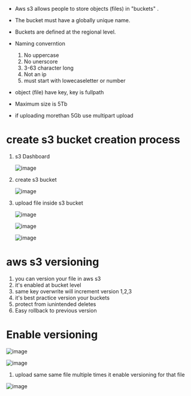 * Aws s3 allows people to store objects (files) in "buckets" .
* The bucket must have a globally unique name.
* Buckets are defined at the regional level.
* Naming converntion
   1. No uppercase
   2. No unerscore
   3. 3-63 character long
   4. Not an ip
   5. must start with lowecaseletter or number
   
* object (file) have key, key is fullpath
* Maximum size is 5Tb   
* if uploading morethan 5Gb use multipart upload

# create s3 bucket creation process

   1. s3 Dashboard
 
      ![image](https://user-images.githubusercontent.com/42309948/148335850-b2342c0c-2fab-45ac-92a9-23b08d4cd729.png)
      
       
   
   2. create s3 bucket

      ![image](https://user-images.githubusercontent.com/42309948/148335976-28afb97f-8cc1-41f6-906d-607d61f8e8c4.png)

  
  4. upload file inside s3 bucket
  
     ![image](https://user-images.githubusercontent.com/42309948/148336501-de25893f-05fb-48b8-8631-4959a9656776.png)
     
     ![image](https://user-images.githubusercontent.com/42309948/148336681-3b491797-6a62-4065-9b8b-ef8af5ec850f.png)
     
     
     ![image](https://user-images.githubusercontent.com/42309948/148336944-f66615e8-ce8b-4b9e-83d8-4cf18fae9878.png)
     
     
# aws s3 versioning

1. you can version your file in aws s3
2. it's enabled at bucket level
3. same key overwrite will increment version 1,2,3
4. it's best practice version your buckets
5. protect from iunintended deletes
6. Easy rollback to previous version

# Enable versioning

![image](https://user-images.githubusercontent.com/42309948/148344324-75badd9b-7e92-4d65-b12c-942e1736ce44.png)

![image](https://user-images.githubusercontent.com/42309948/148344429-7a40279d-3d67-4441-9972-89ce79f02ffa.png)

  1. upload same same file multiple times it enable versioning for that file

![image](https://user-images.githubusercontent.com/42309948/148344644-8417521a-a3f4-4d12-9263-10848de0f70d.png)



  
   
    
  
 
  
  


     
  



  



     
      
   
   
   
       

   


    
   
   
   
   

